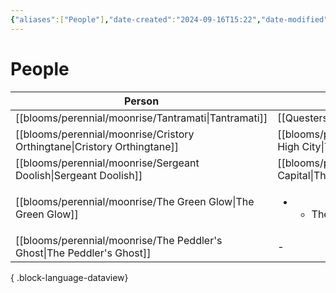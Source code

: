 ```yaml
---
{"aliases":["People"],"date-created":"2024-09-16T15:22","date-modified":"2024-09-16T15:26","dg-publish":true,"tags":["moonrise"],"title":"People","dg-path":"moonrise/People.md","permalink":"/moonrise/people/","dgPassFrontmatter":true}
---
```



# People

| Person                                                                      | Location                                                      |
| --------------------------------------------------------------------------- | ------------------------------------------------------------- |
| [[blooms/perennial/moonrise/Tantramati\|Tantramati]]                     | [[Questers\|Questers]]                                        |
| [[blooms/perennial/moonrise/Cristory Orthingtane\|Cristory Orthingtane]] | [[blooms/perennial/moonrise/The High City\|The High City]] |
| [[blooms/perennial/moonrise/Sergeant Doolish\|Sergeant Doolish]]         | [[blooms/perennial/moonrise/The Capital\|The Capital]]     |
| [[blooms/perennial/moonrise/The Green Glow\|The Green Glow]]             | <ul><li><ul><li>The Capital</li></ul></li></ul>               |
| [[blooms/perennial/moonrise/The Peddler's Ghost\|The Peddler's Ghost]]   | \-                                                            |

{ .block-language-dataview}
